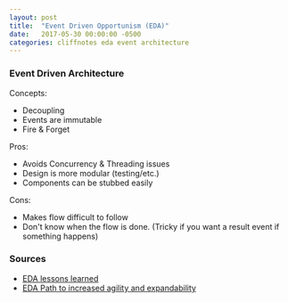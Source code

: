 ```yaml
---
layout: post
title:  "Event Driven Opportunism (EDA)"
date:   2017-05-30 00:00:00 -0500
categories: cliffnotes eda event architecture 
---
```



### Event Driven Architecture ###

Concepts:

  - Decoupling
  - Events are immutable
  - Fire & Forget


Pros:
  - Avoids Concurrency & Threading issues
  - Design is more modular (testing/etc.)
  - Components can be stubbed easily


Cons:
  - Makes flow difficult to follow
  - Don't know when the flow is done. (Tricky if you want a result event if something happens)


	
### Sources ###
  - [EDA lessons learned]
  - [EDA Path to increased agility and expandability]


[EDA lessons learned]: https://www.slideshare.net/rickvanderarend/event-driven-actors-lessons-learned
[EDA Path to increased agility and expandability]: http://wso2.com/whitepapers/event-driven-architecture-the-path-to-increased-agility-and-high-expandability/

